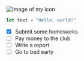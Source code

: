 ![Image of my icon](https://avatars.githubusercontent.com/u/134671117?s=400&u=ed47ff1cbc5d8fec8978e0bd454d4b6bb409a822&v=4)

```javascript
let text = "Hello, world!"
```

- [x] Submit some homeworks
- [ ] Pay money to the club
- [ ] Write a report
- [ ] Go to bed early

